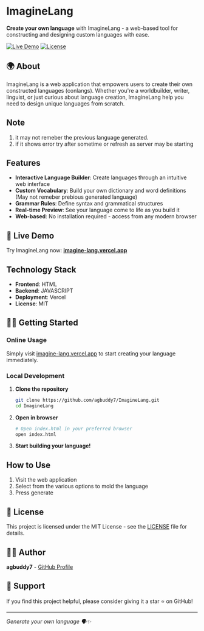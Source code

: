# ImagineLang

**Create your own language** with ImagineLang - a web-based tool for constructing and designing custom languages with ease.

[![Live Demo](https://img.shields.io/badge/Live%20Demo-Visit%20Site-blue)](https://imagine-lang.vercel.app)
[![License](https://img.shields.io/badge/License-MIT-green.svg)](LICENSE)

## 🌍 About

ImagineLang is a web application that empowers users to create their own constructed languages (conlangs). Whether you're a worldbuilder, writer, linguist, or just curious about language creation, ImagineLang help you need to design unique languages from scratch.


## Note
1. it may not remeber the previous language generated.
2. if it shows error try after sometime or refresh as server may be starting

##  Features

- **Interactive Language Builder**: Create languages through an intuitive web interface
- **Custom Vocabulary**: Build your own dictionary and word definitions (May not remeber prebious generated language)
- **Grammar Rules**: Define syntax and grammatical structures
- **Real-time Preview**: See your language come to life as you build it
- **Web-based**: No installation required - access from any modern browser

## 🚀 Live Demo

Try ImagineLang now: **[imagine-lang.vercel.app](https://imagine-lang.vercel.app)**

##  Technology Stack

- **Frontend**: HTML
- **Backend**: JAVASCRIPT
- **Deployment**: Vercel
- **License**: MIT

## 🏃‍♂️ Getting Started

### Online Usage
Simply visit [imagine-lang.vercel.app](https://imagine-lang.vercel.app) to start creating your language immediately.

### Local Development

1. **Clone the repository**
   ```bash
   git clone https://github.com/agbuddy7/ImagineLang.git
   cd ImagineLang
   ```

2. **Open in browser**
   ```bash
   # Open index.html in your preferred browser
   open index.html
   ```

3. **Start building your language!**

##  How to Use

1. Visit the web application
2. Select from the various options to mold the language
3. Press generate

## 📄 License

This project is licensed under the MIT License - see the [LICENSE](LICENSE) file for details.

## 👨‍💻 Author

**agbuddy7** - [GitHub Profile](https://github.com/agbuddy7)

## 🌟 Support

If you find this project helpful, please consider giving it a star ⭐ on GitHub!

---

*Generate your own language 🗣️✨*
